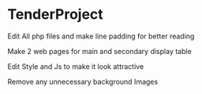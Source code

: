 # TenderProject

Edit All php files and make line padding for better reading

Make 2 web pages for main and secondary display table

Edit Style and Js to make it look attractive

Remove any unnecessary background Images 